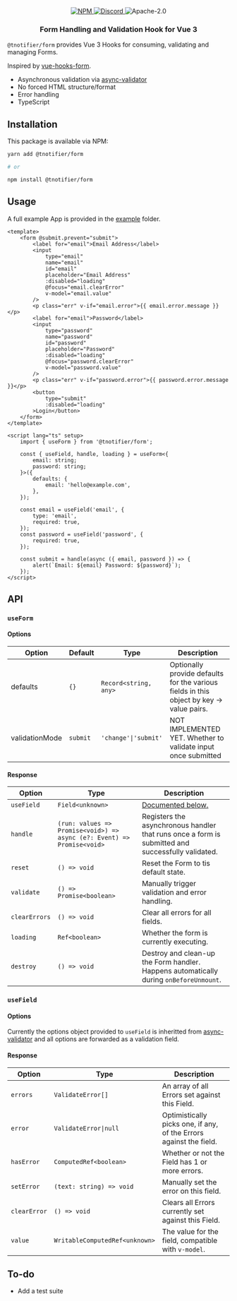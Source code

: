 <div align="center">
    <a href="https://www.npmjs.com/package/@tnotifier/form" target="_blank">
        <img src="https://img.shields.io/npm/v/@tnotifier/form?style=flat-square" alt="NPM" />
    </a>
    <a href="https://discord.gg/XMrHXtN" target="_blank">
        <img src="https://img.shields.io/discord/123906549860139008?color=7289DA&label=discord&logo=discord&logoColor=FFFFFF&style=flat-square" alt="Discord" />
    </a>
    <img src="https://img.shields.io/npm/l/@tnotifier/form?style=flat-square" alt="Apache-2.0" />
    <h3>Form Handling and Validation Hook for Vue 3</h3>
</div>

`@tnotifier/form` provides Vue 3 Hooks for consuming, validating and managing Forms.

Inspired by [vue-hooks-form](https://github.com/beizhedenglong/vue-hooks-form).

- Asynchronous validation via [async-validator](https://github.com/yiminghe/async-validator)
- No forced HTML structure/format
- Error handling
- TypeScript

## Installation

This package is available via NPM:

```bash
yarn add @tnotifier/form

# or

npm install @tnotifier/form
```

## Usage

A full example App is provided in the [example](https://github.com/tnotifier/form/tree/master/example) folder.

```vue
<template>
    <form @submit.prevent="submit">
        <label for="email">Email Address</label>
        <input
            type="email"
            name="email"
            id="email"
            placeholder="Email Address"
            :disabled="loading"
            @focus="email.clearError"
            v-model="email.value"
        />
        <p class="err" v-if="email.error">{{ email.error.message }}</p>
        <label for="email">Password</label>
        <input
            type="password"
            name="password"
            id="password"
            placeholder="Password"
            :disabled="loading"
            @focus="password.clearError"
            v-model="password.value"
        />
        <p class="err" v-if="password.error">{{ password.error.message }}</p>
        <button
            type="submit"
            :disabled="loading"
        >Login</button>
    </form>
</template>

<script lang="ts" setup>
    import { useForm } from '@tnotifier/form';

    const { useField, handle, loading } = useForm<{
        email: string;
        password: string;
    }>({
        defaults: {
            email: 'hello@example.com',
        },
    });

    const email = useField('email', {
        type: 'email',
        required: true,
    });
    const password = useField('password', {
        required: true,
    });

    const submit = handle(async ({ email, password }) => {
        alert(`Email: ${email} Password: ${password}`);
    });
</script>
```

## API

### `useForm`

#### Options

**Option**|**Default**|**Type**|**Description**
-----|-----|-----|-----
defaults|`{}`|`Record<string, any>`|Optionally provide defaults for the various fields in this object by key -> value pairs.
validationMode|`submit`|`'change'\|'submit'`|NOT IMPLEMENTED YET. Whether to validate input once submitted

#### Response

**Option**|**Type**|**Description**
-----|-----|-----
`useField`|`Field<unknown>`|[Documented below.](#usefield)
`handle`|`(run: values => Promise<void>) => async (e?: Event) => Promise<void>`|Registers the asynchronous handler that runs once a form is submitted and successfully validated.
`reset`|`() => void`|Reset the Form to tis default state.
`validate`|`() => Promise<boolean>`|Manually trigger validation and error handling.
`clearErrors`|`() => void`|Clear all errors for all fields.
`loading`|`Ref<boolean>`|Whether the form is currently executing.
`destroy`|`() => void`|Destroy and clean-up the Form handler. Happens automatically during `onBeforeUnmount`.

### `useField`

#### Options

Currently the options object provided to `useField` is inheritted from [async-validator](https://github.com/yiminghe/async-validator) and all options are forwarded as a validation field.

#### Response

**Option**|**Type**|**Description**
-----|-----|-----
`errors`|`ValidateError[]`|An array of all Errors set against this Field.
`error`|`ValidateError\|null`|Optimistically picks one, if any, of the Errors against the field.
`hasError`|`ComputedRef<boolean>`|Whether or not the Field has 1 or more errors.
`setError`|`(text: string) => void`|Manually set the error on this field.
`clearError`|`() => void`|Clears all Errors currently set against this Field.
`value`|`WritableComputedRef<unknown>`|The value for the field, compatible with `v-model`.

## To-do

- Add a test suite
